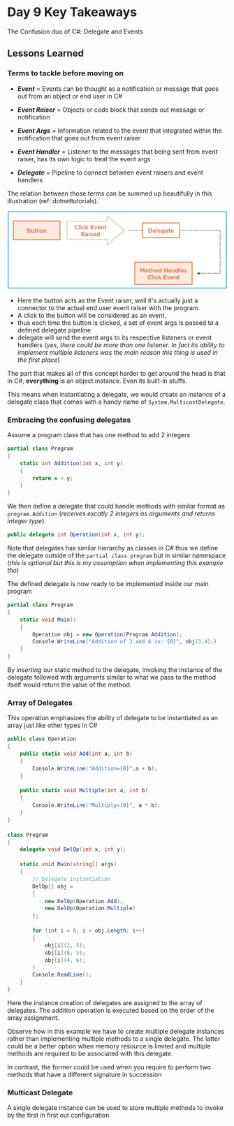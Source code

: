 # Day 9 Key Takeaways

The Confusion duo of C#: Delegate and Events

## Lessons Learned

### Terms to tackle before moving on

- ***Event*** = Events can be thought as a notification or message that goes out from an object or end user in C#
  
- ***Event Raiser*** = Objects or code block that sends out message or notification
  
- ***Event Args*** = Information related to the event that integrated within the notification that goes out from event raiser
  
- ***Event Handler*** = Listener to the messages that being sent from event raiser, has its own logic to treat the event args
  
- ***Delegate*** = Pipeline to connect between event raisers and event handlers

The relation between those terms can be summed up beautifully in this illustration (ref: dotnettutorials).

![delegate process](/Week2/Day9/images/wholeprocess.webp)

- Here the button acts as the Event raiser, well it's actually just a connector to the actual end user event raiser with the program.
- A click to the button will be considered as an event, 
- thus each time the button is clicked, a set of event args is passed to a defined delegate pipeline
- delegate will send the event args to its respective listeners or event handlers (*yes, there could be more than one listener. In fact its ability to implement multiple listeners was the main reason this thing is used in the first place*)

The part that makes all of this concept harder to get around the head is that in C#, **everything** is an object instance. Even its built-in stuffs. 

This means when instantiating a delegate, we would create an instance of a delegate class that comes with a handy name of `System.MulticastDelegate`.

### Embracing the confusing delegates

Assume a program class that has one method to add 2 integers

```csharp
partial class Program
{
    static int Addition(int x, int y)
    {
        return x + y;
    }
}
```

We then define a delegate that could handle methods with similar format as `program.Addition` (*receives excatly 2 integers as arguments and returns integer type*).

```csharp
public delegate int Operation(int x, int y);
```

Note that delegates has similar hierarchy as classes in C# thus we define the delegate outside of the `partial class program` but in similar namespace (*this is optional but this is my assumption when implementing this example tho*)

The defined delegate is now ready to be implemented inside our main program

```csharp
partial class Program
{
    static void Main()
    {
        Operation obj = new Operation(Program.Addition);
        Console.WriteLine("Addition of 3 and 4 is: {0}", obj(3,4);)
    }
}
```

By *inserting* our static method to the delegate, invoking the instance of the delegate followed with arguments similar to what we pass to the method itself would return the value of the method.

### Array of Delegates

This operation emphasizes the ability of delegate to be instantiated as an array just like other types in C#

```csharp
public class Operation
{
    public static void Add(int a, int b)
    {
        Console.WriteLine("Addition={0}",a + b);
    }

    public static void Multiple(int a, int b)
    {
        Console.WriteLine("Multiply={0}", a * b);
    }
}

class Program
{
    delegate void DelOp(int x, int y);

    static void Main(string[] args)
    {
        // Delegate instantiation
        DelOp[] obj =
        {
            new DelOp(Operation.Add),
            new DelOp(Operation.Multiple)
        };

        for (int i = 0; i < obj.Length; i++)
        {
            obj[i](2, 5);
            obj[i](8, 5);
            obj[i](4, 6);
        }
        Console.ReadLine();
    }
}
```

Here the instance creation of delegates are assigned to the array of delegates. The addition operation is executed based on the order of the array assignment.

Observe how in this example we have to create multiple delegate instances rather than implementing multiple methods to a single delegate. The latter could be a better option when memory resource is limited and multiple methods are required to be associated with this delegate.

In contrast, the former could be used when you require to perform two methods that have a different signature in succession

### Multicast Delegate

A single delegate instance can be used to store multiple methods to invoke by the first in first out configuration.
